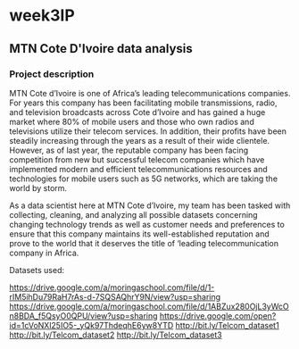 # week3IP
## MTN Cote D'Ivoire data analysis
### Project description
MTN Cote d’Ivoire is one of Africa’s leading telecommunications companies. For years this company has been facilitating mobile transmissions, radio, and television broadcasts across Cote d’Ivoire and has gained a huge market where 80% of mobile users and those who own radios and televisions utilize their telecom services. In addition, their profits have been steadily increasing through the years as a result of their wide clientele. However, as of last year, the reputable company has been facing competition from new but successful telecom companies which have implemented modern and efficient telecommunications resources and technologies for mobile users such as 5G networks, which are taking the world by storm. 
 
As a data scientist here at MTN Cote d’Ivoire, my team has been tasked with collecting, cleaning, and analyzing all possible datasets concerning changing technology trends as well as customer needs and preferences to ensure that this company maintains its well-established reputation and prove to the world that it deserves the title of ‘leading telecommunication company in Africa.

Datasets used:

https://drive.google.com/a/moringaschool.com/file/d/1-rIM5ihDu79RaH7rAs-d-7SQSAQhrY9N/view?usp=sharing
https://drive.google.com/a/moringaschool.com/file/d/1ABZux280OjL3yWcOn8BDA_f5QsyO0QPU/view?usp=sharing
https://drive.google.com/open?id=1cVoNXl25IO5-_yQk97ThdeqhE6yw8YTD
http://bit.ly/Telcom_dataset1
http://bit.ly/Telcom_dataset2
http://bit.ly/Telcom_dataset3
